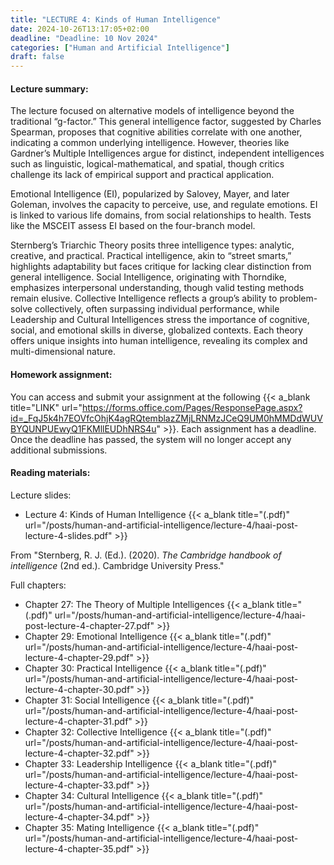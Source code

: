 ```yaml
---
title: "LECTURE 4: Kinds of Human Intelligence"
date: 2024-10-26T13:17:05+02:00
deadline: "Deadline: 10 Nov 2024"
categories: ["Human and Artificial Intelligence"]
draft: false
---
```


#### Lecture summary:

The lecture focused on alternative models of intelligence beyond the traditional “g-factor.” This general intelligence factor, suggested by Charles Spearman, proposes that cognitive abilities correlate with one another, indicating a common underlying intelligence. However, theories like Gardner’s Multiple Intelligences argue for distinct, independent intelligences such as linguistic, logical-mathematical, and spatial, though critics challenge its lack of empirical support and practical application.

Emotional Intelligence (EI), popularized by Salovey, Mayer, and later Goleman, involves the capacity to perceive, use, and regulate emotions. EI is linked to various life domains, from social relationships to health. Tests like the MSCEIT assess EI based on the four-branch model.

Sternberg’s Triarchic Theory posits three intelligence types: analytic, creative, and practical. Practical intelligence, akin to “street smarts,” highlights adaptability but faces critique for lacking clear distinction from general intelligence. Social Intelligence, originating with Thorndike, emphasizes interpersonal understanding, though valid testing methods remain elusive. Collective Intelligence reflects a group’s ability to problem-solve collectively, often surpassing individual performance, while Leadership and Cultural Intelligences stress the importance of cognitive, social, and emotional skills in diverse, globalized contexts. Each theory offers unique insights into human intelligence, revealing its complex and multi-dimensional nature.

#### Homework assignment:

You can access and submit your assignment at the following {{< a_blank title="LINK" url="https://forms.office.com/Pages/ResponsePage.aspx?id=_FqJ5k4h7EOVfcOhjK4agRQtemblazZMjLRNMzJCeQ9UM0hMMDdWUVBYQUNPUEwyQ1FKMllEUDhNRS4u" >}}. Each assignment has a deadline. Once the deadline has passed, the system will no longer accept any additional submissions.

#### Reading materials:

Lecture slides:

* Lecture 4: Kinds of Human Intelligence {{< a_blank title="(.pdf)" url="/posts/human-and-artificial-intelligence/lecture-4/haai-post-lecture-4-slides.pdf" >}}

From "Sternberg, R. J. (Ed.). (2020). *The Cambridge handbook of intelligence* (2nd ed.). Cambridge University Press."

Full chapters:

* Chapter 27: The Theory of Multiple Intelligences {{< a_blank title="(.pdf)" url="/posts/human-and-artificial-intelligence/lecture-4/haai-post-lecture-4-chapter-27.pdf" >}}
* Chapter 29: Emotional Intelligence {{< a_blank title="(.pdf)" url="/posts/human-and-artificial-intelligence/lecture-4/haai-post-lecture-4-chapter-29.pdf" >}}
* Chapter 30: Practical Intelligence {{< a_blank title="(.pdf)" url="/posts/human-and-artificial-intelligence/lecture-4/haai-post-lecture-4-chapter-30.pdf" >}}
* Chapter 31: Social Intelligence {{< a_blank title="(.pdf)" url="/posts/human-and-artificial-intelligence/lecture-4/haai-post-lecture-4-chapter-31.pdf" >}}
* Chapter 32: Collective Intelligence {{< a_blank title="(.pdf)" url="/posts/human-and-artificial-intelligence/lecture-4/haai-post-lecture-4-chapter-32.pdf" >}}
* Chapter 33: Leadership Intelligence {{< a_blank title="(.pdf)" url="/posts/human-and-artificial-intelligence/lecture-4/haai-post-lecture-4-chapter-33.pdf" >}}
* Chapter 34: Cultural Intelligence {{< a_blank title="(.pdf)" url="/posts/human-and-artificial-intelligence/lecture-4/haai-post-lecture-4-chapter-34.pdf" >}}
* Chapter 35: Mating Intelligence {{< a_blank title="(.pdf)" url="/posts/human-and-artificial-intelligence/lecture-4/haai-post-lecture-4-chapter-35.pdf" >}}

<!-- ###### Mandatory:

Haier, R. J., Colom Marañón, R., & Hunt, E. B. (2024). *The science of human intelligence* (2nd ed.). Cambridge University press. {{< a_blank title="(.pdf)" url="https://ibuit-my.sharepoint.com/:b:/g/personal/kirjakovski_ibu_edu_mk/EcEXuBAPDuZGgPqaK9ehxEABHvAfva5S9L5IwSvWRpR5nA?e=yHHw3d" >}}

* Chapter 4: Cognitive Models of Intelligence and Information Processing

<!-- Optional:

* Boden, M. A. (2016). *AI: Its nature and future.* Oxford University Press. {{< a_blank title="(.pdf)" url="https://ibuit-my.sharepoint.com/:b:/g/personal/kirjakovski_ibu_edu_mk/EWxTY72ZMS5ErkFPlQ_CMGsB6Ifx3WgcFJuPdPPXGtF6cg?e=FRFfdT" >}} -->
